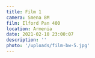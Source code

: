 ```yaml
---
title: Film 1
camera: Smena 8M
film: Ilford Pan 400
location: Armenia
date: 2021-02-10 23:00:07
description: ''
photo: '/uploads/film-bw-5.jpg'
---
```


